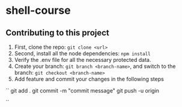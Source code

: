 # shell-course

## Contributing to this project

1. First, clone the repo: `git clone <url>`
2. Second, install all the node dependencies: `npm install`
3. Verify the .env file for all the necessary protected data.
4. Create your branch: `git branch <branch-name>`, and switch to the branch: `git checkout <branch-name>`
5. Add feature and commit your changes in the following steps

``
git add .
git commit -m "commit message"
git push -u origin <branch-name>

``
